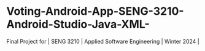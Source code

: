 # Voting-Android-App-SENG-3210-Android-Studio-Java-XML-
Final Project for | SENG 3210 | Applied Software Engineering | Winter 2024 | 
